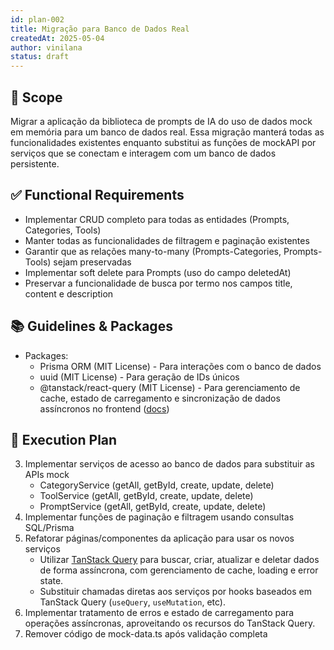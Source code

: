 ```yaml
---
id: plan-002
title: Migração para Banco de Dados Real
createdAt: 2025-05-04
author: vinilana
status: draft
---
```


## 🧩 Scope

Migrar a aplicação da biblioteca de prompts de IA do uso de dados mock em memória para um banco de dados real. Essa migração manterá todas as funcionalidades existentes enquanto substitui as funções de mockAPI por serviços que se conectam e interagem com um banco de dados persistente.

## ✅ Functional Requirements

- Implementar CRUD completo para todas as entidades (Prompts, Categories, Tools)
- Manter todas as funcionalidades de filtragem e paginação existentes
- Garantir que as relações many-to-many (Prompts-Categories, Prompts-Tools) sejam preservadas
- Implementar soft delete para Prompts (uso do campo deletedAt)
- Preservar a funcionalidade de busca por termo nos campos title, content e description

## 📚 Guidelines & Packages

- Packages:
  - Prisma ORM (MIT License) - Para interações com o banco de dados
  - uuid (MIT License) - Para geração de IDs únicos
  - @tanstack/react-query (MIT License) - Para gerenciamento de cache, estado de carregamento e sincronização de dados assíncronos no frontend ([docs](https://tanstack.com/query/latest))

## 🔢 Execution Plan

3. Implementar serviços de acesso ao banco de dados para substituir as APIs mock
   - CategoryService (getAll, getById, create, update, delete)
   - ToolService (getAll, getById, create, update, delete)
   - PromptService (getAll, getById, create, update, delete)
4. Implementar funções de paginação e filtragem usando consultas SQL/Prisma
5. Refatorar páginas/componentes da aplicação para usar os novos serviços
   - Utilizar [TanStack Query](https://tanstack.com/query/latest) para buscar, criar, atualizar e deletar dados de forma assíncrona, com gerenciamento de cache, loading e error state.
   - Substituir chamadas diretas aos serviços por hooks baseados em TanStack Query (`useQuery`, `useMutation`, etc).
8. Implementar tratamento de erros e estado de carregamento para operações assíncronas, aproveitando os recursos do TanStack Query.
9. Remover código de mock-data.ts após validação completa
